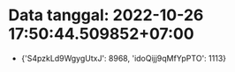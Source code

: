 # Data tanggal: 2022-10-26 17:50:44.509852+07:00

* {'S4pzkLd9WgygUtxJ': 8968, 'idoQijj9qMfYpPTO': 1113}

